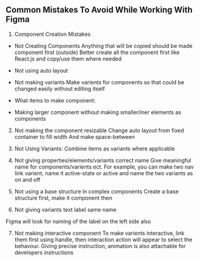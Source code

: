 ## Common Mistakes To Avoid While Working With Figma

1. Component Creation Mistakes
- Not Creating Components
Anything that will be copied should be made component first (outside)
Better create all the component first like React.js and copy/use them where needed
- Not using auto layout

- Not making variants
Make varients for components so that could be changed easily without editing itself

- What items to make component:

- Making larger component without making smaller/iner elements as components

2. Not making the component resizable
Change auto layout from fixed container to fill width And make space-between

3. Not Using Variants:
Combine items as variants where applicable

4. Not giving properties/elements/variants correct name
Give meaningful name for components/varients ect. For example, you can make two nav link varient, name it active-state or active and name the two variants as on and off 

5. Not using a base structure in complex components
Create a base structure first, make it component then 


6. Not giving variants text label same name

Figma will look for naming of the label on the left side also 

7. Not making interactive component
To make varients interactive, link them first using handle, then interaction action will appear to select the behavour. Giving precise instruction, animation is also attachable for developers instructions